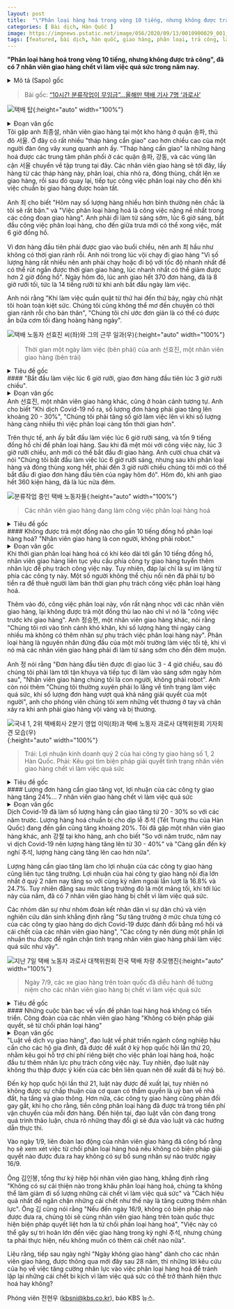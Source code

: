 ```yaml
---
layout: post
title:  "\"Phân loại hàng hoá trong vòng 10 tiếng, nhưng không được trả công\", đã có 7 nhân viên giao hàng chết vì làm việc quá sức trong năm nay"
categories: [ Bài dịch, Hàn Quốc ]
image: https://imgnews.pstatic.net/image/056/2020/09/13/0010900029_001_20200913141713212.jpg
tags: [featured, bài dịch, hàn quốc, giao hàng, phân loại, trả công, làm việc quá sức, chết]
---
```

**"Phân loại hàng hoá trong vòng 10 tiếng, nhưng không được trả công", đã có 7 nhân viên giao hàng chết vì làm việc quá sức trong năm nay.**

<details>
  <summary>Mô tả (Sapo) gốc</summary>
  <p>“10시간 분류작업이 무임금”…올해만 택배 기사 7명 ‘과로사’</p>
</details>

> Bài gốc: [“10시간 분류작업이 무임금”…올해만 택배 기사 7명 ‘과로사’](https://n.news.naver.com/article/056/0010900029)

![택배 탑](https://imgnews.pstatic.net/image/056/2020/09/13/0010900029_001_20200913141713212.jpg){:height="auto" width="100%"}

<details>
  <summary>Đoạn văn gốc</summary>
  <p>서울 송파구의 한 물류단지에서 만난 택배 노동자 최종설 씨. 성인 남성의 키보다 높이 쌓인 '택배 탑'들이 그의 주변을 둘러싸고 있었습니다. '택배 탑'은 택배 업체가 서울 송파구, 강동구처럼 자치구 단위로 1차 분류한 결과물입니다. 그다음에 택배 노동자들이 택배 상자들을 동별로 세분화하고 택배 배달 차량에 싣는 '분류작업'을 또다시 해야 비로소 배송 준비가 완료됩니다.</p>
  <p>최 씨는 "오늘은 평소보다 물량이 많아 더 바쁠 거 같다"며 "(택배업에서)가장 힘든 것이 아침에 '분류작업'을 하는 것"이라고 말했습니다. 새벽 6시에 출근한 그가 분류작업을 마무리한 시간은 출근한 지 6시간 뒤인 정오가 넘어서였습니다.</p>
  <p>오후가 돼서야 첫 배송을 해서인지 최 씨는 여유가 없어 보였습니다. 그는 "택배 물량이 워낙 많다 보니, 속보로 걷고 뛰는 게 아무것도 아닌 거 같지만 (택배 배송이) 끝날 때 보면 2시간 정도 단축된다"며 배송을 서둘렀습니다. 하루 배정된 택배 물량인 370여 개를 다 배송하고 나니, 출근한 지 14시간 30분이 지난 오후 8시 반쯤이었습니다.</p>
  <p>그는 "월요일부터 토요일까지 일하면 일요일에는 녹초가 돼 여가는 꿈도 꿀 수 없다"며 "우리도 저녁 있는 삶이란 게 있었으면 좋겠다"고 말했습니다.</p>
</details>
Tôi gặp anh 최종설, nhân viên giao hàng tại một kho hàng ở quận 송파, thủ đô 서울. Ở đây có rất nhiều "tháp hàng cần giao" cao hơn chiều cao của một người đàn ông vây xung quanh anh ấy. "Tháp hàng cần giao" là những hàng hoá được các trung tâm phân phối ở các quận 송파, 강동, và các vùng lân cận 서울 chuyển về tập trung tại đây. Các nhân viên giao hàng sẽ tới đây, lấy hàng từ các tháp hàng này, phân loại, chia nhỏ ra, đóng thùng, chất lên xe giao hàng, rồi sau đó quay lại, tiếp tục công việc phân loại này cho đến khi việc chuẩn bị giao hàng được hoàn tất.

Anh 최 cho biết "Hôm nay số lượng hàng nhiều hơn bình thường nên chắc là tôi sẽ rất bận." và "Việc phân loại hàng hoá là công việc nặng nề nhất trong các công đoạn giao hàng". Anh phải đi làm từ sáng sớm, lúc 6 giờ sáng, bắt đầu công việc phân loại hàng, cho đến giữa trưa mới có thể xong việc, mất 6 giờ đồng hồ.

Vì đơn hàng đầu tiên phải được giao vào buổi chiều, nên anh 최 hầu như không có thời gian rảnh rỗi. Anh nói trong lúc vội chạy đi giao hàng "Vì số lượng hàng rất nhiều nên anh phải chạy hoặc đi bộ với tốc độ nhanh nhất đề có thể rút ngắn được thời gian giao hàng, lúc nhanh nhất có thể giảm được hơn 2 giờ đồng hồ". Ngày hôm đó, lúc anh giao hết 370 đơn hàng, đã là 8 giờ rưỡi tối, tức là 14 tiếng rưỡi từ khi anh bắt đầu ngày làm việc.

Anh nói rằng "Khi làm việc quần quật từ thứ hai đến thứ bảy, ngày chủ nhật tôi hoàn toàn kiệt sức. Chúng tôi cũng không thể mơ đến chuyện có thời gian rảnh rỗi cho bản thân", "Chúng tôi chỉ ước đơn giản là có thể có được ăn bữa cơm tối đàng hoàng hàng ngày".

![택배 노동자 선효진 씨(좌)와 그의 근무 일과(우)](https://imgnews.pstatic.net/image/056/2020/09/13/0010900029_002_20200913141713290.jpg){:height="auto" width="100%"}
> Thời gian một ngày làm việc (bên phải) của anh 선효진, một nhân viên giao hàng (bên trái)

<details>
  <summary>Tiêu đề gốc</summary>
  <p>"출근은 6시 반에 했고요, 첫 배송 시작 시간이 오후 3시 반이 되더라고요"</p>
</details>
#### "Bắt đầu làm việc lúc 6 giờ rưỡi, giao đơn hàng đầu tiên lúc 3 giờ rưỡi chiều".
<details>
  <summary>Đoạn văn gốc</summary>
  <p>택배 노동자 선효진 씨도 사정은 마찬가지였습니다. 그는 "코로나 19 이후로 20~30% 정도 (택배)물량이 늘었다"며 "물량이 는 만큼 분류작업 시간까지 늘어났기 때문에 일하는 시간이 더 늘어났다고 보면 된다"고 말했습니다.</p>
  <p>실제로 그는 오전 6시 반에 출근했는데, 9시간 동안 분류작업에 매달렸습니다. 이미 녹초가 된 상태에서 오후 3시 반에서야 배송을 시작할 수 있었습니다. 선 씨는 "6시 반에 출근했는데 분류 작업하고 상차하니깐 첫 배송 시간이 3시 반이었다"며 쓴웃음을 지었습니다. 그는 360개의 택배 상자를 배송하고 자정이 돼서야 퇴근했습니다.</p>
</details>
Anh 선효진, một nhân viên giao hàng khác, cũng ở hoàn cảnh tương tự. Anh cho biết "Khi dịch Covid-19 nổ ra, số lượng đơn hàng phải giao tăng lên khoảng 20 - 30%", "Chúng tôi phải tăng số giờ làm việc lên vì khi số lượng hàng càng nhiều thì việc phân loại càng tốn thời gian hơn".

Trên thực tế, anh ấy bắt đầu làm việc lúc 6 giờ rưỡi sáng, và tốn 9 tiếng đồng hồ chỉ để phân loại hàng. Sau khi đã mệt mỏi với công việc này, lúc 3 giờ rưỡi chiều, anh mới có thể bắt đầu đi giao hàng. Anh cười chua chát và nói "Chúng tôi bắt đầu làm việc lúc 6 giờ rưỡi sáng, nhưng sau khi phân loại hàng và đóng thùng xong hết, phải đến 3 giờ rưỡi chiều chúng tôi mới có thể bắt đầu đi giao đơn hàng đầu tiên của ngày hôm đó". Hôm đó, khi anh giao hết 360 kiện hàng, đã là lúc nửa đêm.

![분류작업 중인 택배 노동자들](https://imgnews.pstatic.net/image/056/2020/09/13/0010900029_003_20200913141713327.jpg){:height="auto" width="100%"}
> Các nhân viên giao hàng đang làm công việc phân loại hàng hoá

<details>
  <summary>Tiêu đề gốc</summary>
  <p>10시간 가까운 분류작업이 무임금?..."택배 기사들은 로봇이 아니라 사람입니다."</p>
</details>
#### Không được trả một đồng nào cho gần 10 tiếng đồng hồ phân loại hàng hoá? "Nhân viên giao hàng là con người, không phải robot."
<details>
  <summary>Đoạn văn gốc</summary>
  <p>최장 10시간 가까이 걸리는 분류작업에 택배 노동자들은 회사 측에 추가 인원을 투입해달라고 거듭 요구했습니다. 하지만 회사 측은 묵묵부답이었다고 합니다. 견디다 못해 일부 택배 노동자들은 자비로 아르바이트생을 고용해 분류작업을 맡기는 경우도 있습니다.</p>
  <p>게다가 택배 노동자들이 큰 부담을 느끼는 분류작업은 '배송 전 사전 작업'이란 이유로 아무런 대가를 받지 못합니다. 택배 노동자 정승현 씨는 "물량은 많이 늘었는데 (분류작업에) 인원은 충원이 안 돼서 어려운 환경에서 일하고 있다"며 택배 노동자들이 새벽에 출근해 밤늦게까지 배송해야 하는 열악한 노동 환경의 가장 큰 원인으로 분류 작업을 뽑았습니다.</p>
  <p>그는 "첫 배송 시간이 오후 3~4시, 그러고 밤늦게까지 일하고 또 새벽에 출근해야 하는 상황"이라며 "택배 기사들은 로봇이 아니라 사람"이라고 말했습니다. 그러면서 "혼자 감당할 수 있는 물량을 넘어서면 과로사 문제가 남는데 그렇게 되는 거 아닌가 걱정된다"며 택배를 서두르다 다쳤다는 다리와 팔의 상처를 기자에게 보여줬습니다.</p>
</details>
Khi thời gian phân loại hàng hoá có khi kéo dài tới gần 10 tiếng đồng hồ, nhân viên giao hàng liên tục yêu cầu phía công ty giao hàng tuyển thêm nhân lực để phụ trách công việc này. Tuy nhiên, đáp lại chỉ là sự im lặng từ phía các công ty này. Một số người không thể chịu nổi nên đã phải tự bỏ tiền ra để thuê người làm bán thời gian phụ trách công việc phân loại hàng hoá.

Thêm vào đó, công việc phân loại này, vốn rất nặng nhọc với các nhân viên giao hàng, lại không được trả một đồng thù lao nào chỉ vì nó là "công việc trước khi giao hàng". Anh 정승현, một nhân viên giao hàng khác, nói rằng "Chúng tôi rơi vào tình cảnh khó khăn, khi số lượng hàng thì ngày càng nhiều mà không có thêm nhân sự phụ trách việc phân loại hàng này". Phân loại hàng là nguyên nhân đứng đầu của một môi trường làm việc tồi tệ, khi vì nó mà các nhân viên giao hàng phải đi làm từ sáng sớm cho đến đêm muộn.

Anh 정 nói rằng "Đơn hàng đầu tiên được đi giao lúc 3 - 4 giờ chiều, sau đó chúng tôi phải làm tới tận khuya và tiếp tục đi làm vào sáng sớm ngày hôm sau", "Nhân viên giao hàng chúng tôi là con người, không phải robot". Anh còn nói thêm "Chúng tôi thường xuyên phải lo lắng về tình trạng làm việc quá sức, khi số lượng đơn hàng vượt quá khả năng giải quyết của một người", anh cho phóng viên chúng tôi xem những vết thương ở tay và chân xảy ra khi anh phải giao hàng vội vàng và bị thương.

![국내 1, 2위 택배회사 2분기 영업 이익(좌)과 택배 노동자 과로사 대책위원회 기자회견 모습(우)](https://imgnews.pstatic.net/image/056/2020/09/13/0010900029_004_20200913141713371.jpg){:height="auto" width="100%"}
> Trái: Lợi nhuận kinh doanh quý 2 của hai công ty giao hàng số 1, 2 Hàn Quốc. Phải: Kêu gọi tìm biện pháp giải quyết tình trạng nhân viên giao hàng chết vì làm việc quá sức

<details>
  <summary>Tiêu đề gốc</summary>
  <p>택배 물량 급증에 택배회사 영업이익 24%↑...택배 노동자 7명 과로사</p>
</details>
#### Lượng đơn hàng cần giao tăng vọt, lợi nhuận của các công ty giao hàng tăng 24%... 7 nhân viên giao hàng chết vì làm việc quá sức
<details>
  <summary>Đoạn văn gốc</summary>
  <p>코로나 19로 택배 물량은 예년보다 20~30% 늘었습니다. 또 추석이 다가오면서 지금보다도 20% 정도 더 늘 것으로 보입니다. 현장에서 만난 택배 노동자 강철 씨는 "택배 물량이 작년 대비 코로나로 인해 30~40% 늘어난 걸로 느껴진다"며 "추석이 다가오면 더 늘 것이다"라고 말했습니다.</p>
  <p>택배 물량의 증가는 택배 회사들의 수익 증가로 이어졌습니다. 국내 1, 2위 택배 회사의 올해 2분기 영업이익은 동년 대비 각각 16.8%, 24.7% 늘었습니다. 하지만 이러한 결과 뒷면에는 올해 들어서만 택배 노동자 7명이 숨졌다는 어두운 그늘이 존재합니다.</p>
  <p>참여연대와 민생경제연구소 등 시민단체들이 "코로나 19로 인해 택배업체가 누리고 있는 유례 없는 호황 속엔 택배 노동자의 땀 그리고 죽음이 있다"며 "택배 업체들의 천문학적인 영업 이익 일부를 택배 노동자의 과로사를 멈추는 데 사용해야 한다"고 주장하는 이유입니다.</p>
</details>
Dịch Covid-19 đã làm số lượng hàng cần giao tăng từ 20 - 30% so với các năm trước. Lượng hàng hoá chuẩn bị cho dịp lễ 추석 (Tết Trung thu của Hàn Quốc) đang đến gần cũng tăng khoảng 20%. Tôi đã gặp một nhân viên giao hàng khác, anh 강철 tại kho hàng, anh cho biết "So với năm trước, năm nay vì dịch Covid-19 nên lượng hàng tăng lên từ 30 - 40%" và "Càng gần đến kỳ nghỉ 추석, lượng hàng càng tăng lên cao hơn nữa".

Lượng hàng cần giao tăng làm cho lợi nhuận của các công ty giao hàng cũng liên tục tăng trưởng. Lợi nhuận của hai công ty giao hàng nội địa lớn nhất ở quý 2 năm nay tăng so với cùng kỳ năm ngoái lần lượt là 16.8% và 24.7%. Tuy nhiên đằng sau mức tăng trưởng đó là một mảng tối, khi tới lúc này của năm, đã có 7 nhân viên giao hàng bị chết vì làm việc quá sức.

Các nhóm dân sự như nhóm đoàn kết nhân dân vì sự dân chủ và viện nghiên cứu dân sinh khẳng định rằng "Sự tăng trưởng ở mức chưa từng có của các công ty giao hàng do dịch Covid-19 được đánh đổi bằng mồ hôi và cái chết của các nhân viên giao hàng", "Các công ty nên dùng một phần lợi nhuận thu được để ngăn chặn tình trạng nhân viên giao hàng phải làm việc quá sức như vậy".

![지난 7일 택배 노동자 과로사 대책위원회 전국 택배 차량 추모행진](https://imgnews.pstatic.net/image/056/2020/09/13/0010900029_005_20200913141713439.jpg){:height="auto" width="100%"}
> Ngày 7/9, các xe giao hàng trên toàn quốc đã diễu hành để tưởng niệm cho các nhân viên giao hàng bị chết vì làm việc quá sức

<details>
  <summary>Tiêu đề gốc</summary>
  <p>분류작업 논의 더딘 가운데...택배노조 "대책 없으면 분류작업 전면 거부"</p>
</details>
#### Những cuộc bàn bạc về vấn đề phân loại hàng hoá không có tiến triển. Công đoàn của các nhân viên giao hàng "Không có biện pháp giải quyết, sẽ từ chối phân loại hàng"
<details>
  <summary>Đoạn văn gốc</summary>
  <p>분류작업에 별도의 대가를 주거나 추가 인원을 투입하는 근거가 될 수 있는 생활물류서비스산업발전법, 일명 '택배법'이 20대 국회에서 발의됐습니다. 하지만 이해관계자들의 의견을 모으지 못하고 결국 폐기됐습니다.</p>
  <p>21대 국회에 들어와 택배법은 다시 발의됐지만 소관위원회인 국토교통위원회의 문턱을 못 넘고 계류 중인 상태입니다. 더구나 배송 수수료에 이미 분류작업에 대한 대가가 포함돼 있다는 등의 택배 회사 측 반대 의견도 팽팽히 맞서고 있습니다. 그래서 관련 내용이 법조문에 담길지, 시행령에 담길지 아니면 협상 과정에서 수정될지도 불분명한 상황입니다.</p>
  <p>지난 1일 민주노총 택배연대노조는 오는 16일까지 분류작업에 추가 인력을 투입하는 등 관련 대책이 없다면 분류 작업을 전면 거부하는 것을 검토하겠다고 밝혔습니다.</p>
  <p>김인봉 전국택배노동조합 사무처장은 "분류작업 개선 없이 택배 노동자의 과로사를 줄일 수 없다"면서 "택배 노동자 과로사를 멈출 수 있는 가장 현실적이고 효과적인 방안은 분류작업에 대한 인력투입"이라고 주장했습니다. 그러면서 김 사무처장은 "오는 16일까지 대책이 없으면 전국 택배 노동자들의 의견을 물어 분류작업 전면 거부 등의 특단의 조치를 취할 수밖에 없다"며 "추석 연휴 택배 배송에 큰 차질이 발생하더라도 사람이 죽어가는 것만큼은 막아야 한다"고 밝혔습니다.</p>
  <p>택배 노동자들에게 28년 만에 생긴 휴가인 '택배 없는 날'에 이어 분류작업에 인력을 투입하라는 택배 노동자들의 또 한 번의 외침이 과로사라는 비극을 막을 수 있을까요?</p>
</details>
"Luật về dịch vụ giao hàng", đạo luật về phát triển ngành công nghiệp hậu cần cho các hộ gia đình, đã được đề xuất ở kỳ họp quốc hội lần thứ 20, nhằm kêu gọi hỗ trợ chi phí riêng biệt cho việc phân loại hàng hoá, hoặc đầu tư thêm nhân lực phụ trách công việc này. Tuy nhiên, đạo luật này không thu thập được ý kiến của các bên liên quan nên đề xuất đã bị huỷ bỏ.

Đến kỳ họp quốc hội lần thứ 21, luật này được đề xuất lại, tuy nhiên nó không được sự chấp thuận của cơ quan có thẩm quyền là uỷ ban về nhà đất, hạ tầng và giao thông. Hơn nữa, các công ty giao hàng cũng phản đối gay gắt, khi họ cho rằng, tiền công phân loại hàng đã được trả trong tiền phí vận chuyển của mỗi đơn hàng. Đến hiện tại, đạo luật vẫn còn đang trong quá trình thảo luận, chưa rõ những thay đổi gì sẽ đưa vào luật và các hướng dẫn thực thi.

Vào ngày 1/9, liên đoàn lao động của nhân viên giao hàng đã công bố rằng họ sẽ xem xét việc từ chối phân loại hàng hoá nếu không có biện pháp giải quyết nào được đưa ra hay không có sự bổ sung nhân sự nào trước ngày 16/9.

Ông 김인봉, tổng thư ký hiệp hội nhân viên giao hàng, khẳng định rằng "Không có sự cải thiện nào trong khâu phân loại hàng hoá, chúng ta không thể làm giảm đi số lượng những cái chết vì làm việc quá sức" và "Cách hiệu quả nhất để ngăn chặn những cái chết như thế này là tăng cường thêm nhân lực". Ông 김 cũng nói rằng "Nếu đến ngày 16/9, không có biện pháp nào được đưa ra, chúng tôi sẽ cùng nhân viên giao hàng trên toàn quốc thực hiện biện pháp quyết liệt hơn là từ chối phân loại hàng hoá", "Việc này có thể gây sự trì hoãn lớn đến việc giao hàng trong kỳ nghỉ 추석, nhưng chúng ta phải thực hiện, nếu không muốn có thêm cái chết nào nữa".

Liệu rằng, tiếp sau ngày nghỉ "Ngày không giao hàng" dành cho các nhân viên giao hàng, được thông qua mới đây sau 28 năm, thì những lời kêu cứu của họ về việc tăng cường nhân lực vào việc phân loại hàng hoá để tránh lặp lại những cái chết bi kịch vì làm việc quá sức có thể trở thành hiện thực hoá hay không?

Phóng viên 전현우 (kbsni@kbs.co.kr), báo KBS 뉴스.